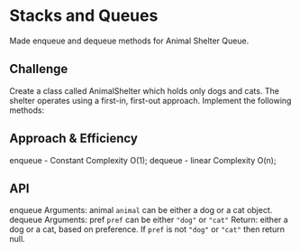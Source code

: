 # Stacks and Queues
Made enqueue and dequeue methods for Animal Shelter Queue.

## Challenge
Create a class called AnimalShelter which holds only dogs and cats.
The shelter operates using a first-in, first-out approach.
Implement the following methods:


## Approach & Efficiency
enqueue - Constant Complexity O(1);
dequeue - linear Complexity O(n);

## API
enqueue
    Arguments: animal
        `animal` can be either a dog or a cat object.
dequeue
    Arguments: pref
        `pref` can be either `"dog"` or `"cat"`
    Return: either a dog or a cat, based on preference.
        If `pref` is not `"dog"` or `"cat"` then return null.